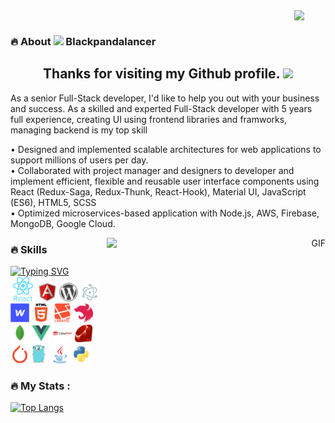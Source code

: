 

<img src="https://media.giphy.com/media/tPjlmJzj9Z99vwF5dV/giphy.gif" width="50" align="right"/> 
<div id="badges">
  <a href="https://komarev.com/ghpvc/?username=BlackPandalancer" align="left">
    <img src="https://komarev.com/ghpvc/?username=your-github-username&style=flat-square&color=blue" alt=""/>
  </a>
</div>


### :fire: About <img src="https://media.giphy.com/media/tPjlmJzj9Z99vwF5dV/giphy.gif" width="30"/> Blackpandalancer

<h2 align="center">
        Thanks for visiting my Github profile. <img src="https://media.giphy.com/media/hvRJCLFzcasrR4ia7z/giphy.gif" width="30px"/>
</h2>

As a senior Full-Stack developer, I'd like to help you out with your business and success.
As a skilled and experted Full-Stack developer with 5 years full experience, creating UI using frontend libraries and framworks, managing backend is my top skill

• Designed and implemented scalable architectures for
web applications to support millions of users per day. <br>
• Collaborated with project manager and designers to
developer and implement efficient, flexible and reusable
user interface components using React (Redux-Saga,
Redux-Thunk, React-Hook), Material UI, JavaScript (ES6),
HTML5, SCSS<br>
• Optimized microservices-based application with
Node.js, AWS, Firebase, MongoDB, Google Cloud.
<br>
<div align='right'>
  <img align="right" alt="GIF" src="https://media.giphy.com/media/jdPMeyv9rn0hZHh8n9/giphy.gif" width="350" height="320" />
</div>

### :fire: Skills
[![Typing SVG](https://readme-typing-svg.herokuapp.com?font=Fira+Code&pause=1000&width=435&lines=A+Senior+Full-Stack+Developer;Artificial+Intelligence+devotee;Virtual+Reality+(AR%2FVR)+Developer)](https://git.io/typing-svg)
<br>
<code><img height="40" src="https://raw.githubusercontent.com/devicons/devicon/1119b9f84c0290e0f0b38982099a2bd027a48bf1/icons/react/react-original-wordmark.svg"></code>
<code><img height="30" src="https://github.com/devicons/devicon/blob/master/icons/angularjs/angularjs-original.svg"></code>
<code><img height="30" src="https://github.com/devicons/devicon/blob/master/icons/wordpress/wordpress-plain.svg"></code>
<code><img height="30" src="https://github.com/devicons/devicon/blob/master/icons/electron/electron-original.svg"></code>
<code><img height="30" src="https://raw.githubusercontent.com/devicons/devicon/1119b9f84c0290e0f0b38982099a2bd027a48bf1/icons/webflow/webflow-original.svg"></code>
<code><img height="30" src="https://raw.githubusercontent.com/devicons/devicon/1119b9f84c0290e0f0b38982099a2bd027a48bf1/icons/html5/html5-original-wordmark.svg"></code>
<code><img height="30" src="https://raw.githubusercontent.com/devicons/devicon/1119b9f84c0290e0f0b38982099a2bd027a48bf1/icons/laravel/laravel-plain-wordmark.svg"></code>
<code><img height="30" src="https://github.com/devicons/devicon/blob/master/icons/nestjs/nestjs-plain.svg"></code>
<code><img height="30" src="https://github.com/devicons/devicon/blob/master/icons/mongodb/mongodb-original.svg"></code>
<code><img height="30" src="https://raw.githubusercontent.com/devicons/devicon/1119b9f84c0290e0f0b38982099a2bd027a48bf1/icons/vuejs/vuejs-original.svg"></code>
<code><img height="30" src="https://raw.githubusercontent.com/devicons/devicon/1119b9f84c0290e0f0b38982099a2bd027a48bf1/icons/cakephp/cakephp-original-wordmark.svg"></code>
<code><img height="30" src="https://raw.githubusercontent.com/devicons/devicon/1119b9f84c0290e0f0b38982099a2bd027a48bf1/icons/ruby/ruby-original.svg"></code>
<code><img height="30" src="https://raw.githubusercontent.com/devicons/devicon/1119b9f84c0290e0f0b38982099a2bd027a48bf1/icons/pytorch/pytorch-original.svg"></code><code><img height="30" src="https://github.com/devicons/devicon/blob/master/icons/go/go-original.svg"></code>
<code><img height="30" src="https://github.com/devicons/devicon/blob/master/icons/java/java-original.svg"></code>
<code><img height="30" src="https://github.com/devicons/devicon/blob/master/icons/python/python-original.svg"></code>
<br>

### :fire: My Stats :
<div align="left">
  
  [![Top Langs](https://github-readme-stats.vercel.app/api/top-langs/?username=BlackPandalancer&layout=compact&theme=vision-friendly-dark)](https://github.com/anuraghazra/github-readme-stats)
  
 </div>
<br>


